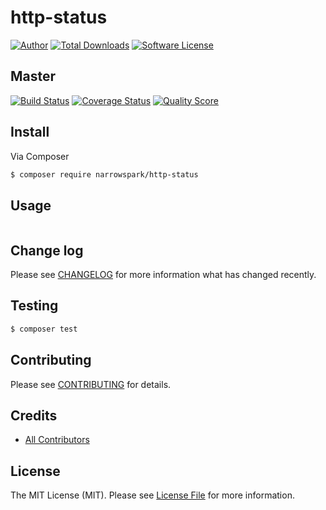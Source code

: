 # http-status

[![Author](http://img.shields.io/badge/author-@anolilab-blue.svg?style=flat-square)](https://twitter.com/anolilab)
[![Total Downloads](https://img.shields.io/packagist/dt/narrowspark/http-status.svg?style=flat-square)](https://packagist.org/packages/narrowspark/http-status)
[![Software License](https://img.shields.io/badge/license-MIT-brightgreen.svg?style=flat-square)](LICENSE)

## Master

[![Build Status](https://img.shields.io/travis/narrowspark/http-status/master.svg?style=flat-square)](https://travis-ci.org/narrowspark/http-status)
[![Coverage Status](https://img.shields.io/scrutinizer/coverage/g/narrowspark/http-status.svg?style=flat-square)](https://scrutinizer-ci.com/g/narrowspark/http-status/code-structure)
[![Quality Score](https://img.shields.io/scrutinizer/g/narrowspark/http-status.svg?style=flat-square)](https://scrutinizer-ci.com/g/narrowspark/http-status)

## Install

Via Composer

``` bash
$ composer require narrowspark/http-status
```

## Usage

``` php

```


## Change log

Please see [CHANGELOG](CHANGELOG.md) for more information what has changed recently.

## Testing

``` bash
$ composer test
```

## Contributing

Please see [CONTRIBUTING](CONTRIBUTING.md) for details.

## Credits

- [All Contributors](../../contributors)

## License

The MIT License (MIT). Please see [License File](LICENSE.md) for more information.
